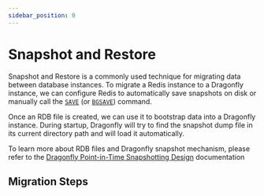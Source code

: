 ```yaml
---
sidebar_position: 0
---
```


# Snapshot and Restore

Snapshot and Restore is a commonly used technique for migrating data between database instances.
To migrate a Redis instance to a Dragonfly instance, we can configure Redis to automatically save snapshots on disk or
manually call the [`SAVE`](https://redis.io/commands/save/) (or [`BGSAVE`](https://redis.io/commands/bgsave/)) command.

Once an RDB file is created, we can use it to bootstrap data into a Dragonfly instance.
During startup, Dragonfly will try to find the snapshot dump file in its current directory path and will load it automatically.

To learn more about RDB files and Dragonfly snapshot mechanism, please refer to the [Dragonfly Point-in-Time Snapshotting Design](../../managing-dragonfly/snapshotting.md) documentation

## Migration Steps

